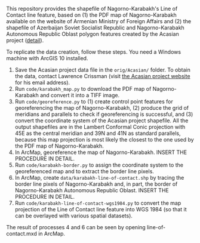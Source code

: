 This repository provides the shapefile of Nagorno-Karabakh's Line of Contact line feature, based on (1) the PDF map of Nagorno-Karabakh available on the website of Armenian Ministry of Foreign Affairs and (2) the shapefile of Azerbaijan Soviet Socialist Republic and Nagorno-Karabakh Autonomous Republic Oblast polygon features created by the Acasian project ([detail](http://acasian.com/price.html#former)).

To replicate the data creation, follow these steps. You need a Windows machine with ArcGIS 10 installed.

1. Save the Acasian project data file in the `orig/Acasian/` folder. To obtain the data, contact Lawrence Crissman (visit [the Acasian project website](http://acasian.com/index.html) for his email address).
2. Run `code/karabakh_map.py` to download the PDF map of Nagorno-Karabakh and convert it into a TIFF image.
3. Run `code/georeference.py` to (1) create control point features for georeferencing the map of Nagorno-Karabakh, (2) produce the grid of meridians and parallels to check if georeferencing is successful, and (3) convert the coordinate system of the Acasian project shapefile. All the output shapefiles are in the Lambert Conformal Conic projection with 45E as the central meridian and 39N and 41N as standard parallels, because this map projection is most likely the closest to the one used by the PDF map of Nagorno-Karabakh.
4. In ArcMap, georeference the map of Nagorno-Karabakh. INSERT THE PROCEDURE IN DETAIL.
5. Run `code/karabakh-border.py` to assign the coordinate system to the georeferenced map and to extract the border line pixels.
6. In ArcMap, create `data/karabakh-line-of-contact.shp` by tracing the border line pixels of Nagorno-Karabakh and, in part, the border of Nagorno-Karabakh Autonomous Republic Oblast. INSERT THE PROCEDURE IN DETAIL.
7. Run `code/karabakh-line-of-contact-wgs1984.py` to convert the map projection of the Line of Contact line feature into WGS 1984 (so that it can be overlayed with various spatial datasets).

The result of processes 4 and 6 can be seen by opening line-of-contact.mxd in ArcMap.
